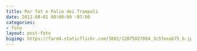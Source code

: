 ```yaml
---
title: Par Tot e Palio dei Trampoli
date: 2011-08-01 00:00:00 -07:00
categories:
- foto
layout: post-foto
bigimg: https://farm4.staticflickr.com/3802/12875827064_3c57eeab75_b.jpg
---
```


<div class="flickr-album-contaier" data-photoset="72157641741214465"></div>
